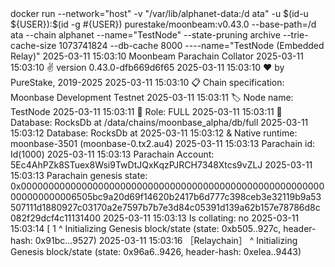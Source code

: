 <div id="termynal" data-termynal>
     <span data-ty="input"><span class="file-path"></span>docker run --network="host" -v "/var/lib/alphanet-data:/d ata" -u $(id-u ${USER}):$(id -g #{USER}) purestake/moonbeam:v0.43.0 --base-path=/d ata --chain alphanet --name="TestNode" --state-pruning archive --trie-cache-size 1073741824 --db-cache 8000 ----name="TestNode (Embedded Relay)"</span>
    <span data-ty>2025-03-11 15:03:10 Moonbeam Parachain Collator </span>
    <span data-ty>2025-03-11 15:03:10 ✌️  version 0.43.0-dfb669d6f65 </span>
    <span data-ty>2025-03-11 15:03:10 ❤️  by PureStake, 2019-2025 </span>
    <span data-ty>2025-03-11 15:03:10 📋 Chain specification: Moonbase Development Testnet </span>
    <span data-ty>2025-03-11 15:03:11 🏷  Node name: TestNode </span>
    <span data-ty>2025-03-11 15:03:11 👤 Role: FULL </span>
    <span data-ty>2025-03-11 15:03:11 💾 Database: RocksDb at /data/chains/moonbase_alpha/db/full </span>
    <span data-ty>2025-03-11 15:03:12 Database: RocksDb at </span>
    <span data-ty>2025-03-11 15:03:12 & Native runtime: moonbase-3501 (moonbase-0.tx2.au4)</span>
    <span data-ty>2025-03-11 15:03:13 Parachain id: Id(1000)</span>
    <span data-ty>2025-03-11 15:03:13 Parachain Account: 5Ec4AhPZk8STuex8Wsi9TwDtJQxKqzPJRCH7348Xtcs9vZLJ</span>
    <span data-ty>2025-03-11 15:03:13 Parachain genesis state: 0x0000000000000000000000000000000000000000000000000000000000000000006505bc9a20d69f14620b2417b6d777c398ceb3e32119b9a53507111d1880927c03170a2e7597b7b7e3d84c05391d139a62b157e78786d8c082f29dcf4c11131400</span>
    <span data-ty>2025-03-11 15:03:13 Is collating: no</span>
    <span data-ty>2025-03-11 15:03:14 [ 1 ^ Initializing Genesis block/state (state: 0xb505..927c, header-hash: 0x91bc...9527)</span>
    <span data-ty>2025-03-11 15:03:16 ［Relaychain］ ^ Initializing Genesis block/state (state: 0x96a6..9426, header-hash: 0xelea..9443)</span>
</div>
